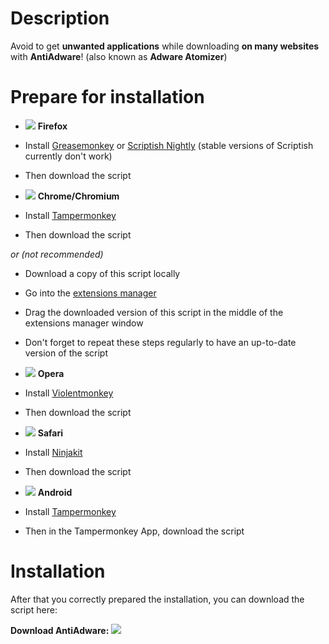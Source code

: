 # Description

Avoid to get **unwanted applications** while downloading **on many websites** with **AntiAdware**! (also known as **Adware Atomizer**)

# Prepare for installation

- ![](http://image.noelshack.com/fichiers/2014/33/1408224705-firefox.png) **Firefox**
 - Install [Greasemonkey](https://addons.mozilla.org/firefox/addon/greasemonkey/) or [Scriptish Nightly](https://github.com/scriptish/scriptish-nightlies/releases) (stable versions of Scriptish currently don't work)
 - Then download the script

- ![](http://image.noelshack.com/fichiers/2014/33/1408224705-chrome.png) **Chrome/Chromium**
 - Install [Tampermonkey](https://chrome.google.com/webstore/detail/tampermonkey/dhdgffkkebhmkfjojejmpbldmpobfkfo/)
 - Then download the script

 *or (not recommended)*

 - Download a copy of this script locally
 - Go into the [extensions manager](http://i.imgur.com/8ALV1pq.png)
 - Drag the downloaded version of this script in the middle of the extensions manager window
 - Don't forget to repeat these steps regularly to have an up-to-date version of the script

- ![](http://image.noelshack.com/fichiers/2014/33/1408224705-opera.png) **Opera**
 - Install [Violentmonkey](https://addons.opera.com/en/extensions/details/violent-monkey/)
 - Then download the script

- ![](http://image.noelshack.com/fichiers/2014/33/1408224705-safari.png) **Safari**
 - Install [Ninjakit](http://ss-o.net/safari/extension/NinjaKit.safariextz)
 - Then download the script

- ![](http://image.noelshack.com/fichiers/2014/33/1408224705-koywefn.png) **Android**
 - Install [Tampermonkey](https://play.google.com/store/apps/details?id=net.biniok.tampermonkey)
 - Then in the Tampermonkey App, download the script

# Installation

After that you correctly prepared the installation, you can download the script here:

**Download AntiAdware:** [![](http://image.noelshack.com/fichiers/2014/33/1408225203-download.png)](https://github.com/HandyUserscripts/AntiAdware/raw/master/AntiAdware.user.js)
